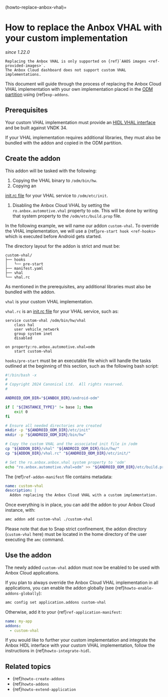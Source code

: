 (howto-replace-anbox-vhal)=
# How to replace the Anbox VHAL with your custom implementation

*since 1.22.0*

```{note}
Replacing the Anbox VHAL is only supported on {ref}`AAOS images <ref-provided-images>`.
The Anbox Cloud dashboard does not support custom VHAL implementations.
```

This document will guide through the process of replacing the Anbox Cloud VHAL
implementation with your own implementation placed in the
[ODM partition](https://source.android.com/docs/core/architecture/partitions/odm-partitions)
using {ref}`exp-addons`.

## Prerequisites

Your custom VHAL implementation must provide an
[HIDL VHAL interface](https://source.android.com/docs/automotive/vhal/hidl-vhal-interface)
and be built against VNDK 34.

If your VHAL implementation requires additional libraries, they must also be
bundled with the addon and copied in the ODM partition.

## Create the addon

This addon will be tasked with the following:

1. Copying the VHAL binary to `/odm/bin/hw`.
1. Copying an
<!-- wokeignore:rule=master -->
[init.rc file](https://android.googlesource.com/platform/system/core/+/master/init/README.md)
for your VHAL service to `/odm/etc/init`.
1. Disabling the Anbox Cloud VHAL by setting the `ro.anbox.automotive.vhal`
property to `odm`. This will be done by writing that system property to the
`/odm/etc/build.prop` file.

In the following example, we will name our addon `custom-vhal`.
To override the VHAL implementation, we will use a
{ref}`pre-start hook <ref-hooks>` which is executed
before Android gets started.

The directory layout for the addon is strict and must be:

```
custom-vhal/
├── hooks
│   └── pre-start
├── manifest.yaml
├── vhal
└── vhal.rc
```

As mentioned in the prerequisites, any additional libraries must also be bundled with the addon.

`vhal` is your custom VHAL implementation.

`vhal.rc` is an [init.rc file](https://android.googlesource.com/platform/system/core/+/main/init/README.md) for your VHAL service, such as:

```
service custom-vhal /odm/bin/hw/vhal
    class hal
    user vehicle_network
    group system inet
    disabled

on property:ro.anbox.automotive.vhal=odm
    start custom-vhal
```

`hooks/pre-start` must be an executable file which will handle the tasks
outlined at the beginning of this section, such as the following bash script:

```bash
#!/bin/bash -x
#
# Copyright 2024 Canonical Ltd.  All rights reserved.
#

ANDROID_ODM_DIR="${ANBOX_DIR}/android-odm"

if [ "${INSTANCE_TYPE}" != base ]; then
    exit 0
fi

# Ensure all needed directories are created
mkdir -p "${ANDROID_ODM_DIR}/etc/init"
mkdir -p "${ANDROID_ODM_DIR}/bin/hw"

# Copy the custom VHAL and the associated init file in /odm
cp "${ADDON_DIR}/vhal" "${ANDROID_ODM_DIR}/bin/hw/"
cp "${ADDON_DIR}/vhal.rc" "${ANDROID_ODM_DIR}/etc/init/"

# Set the ro.anbox.anbox.vhal system property to 'odm'
echo "ro.anbox.automotive.vhal=odm" >> "${ANDROID_ODM_DIR}/etc/build.prop"
```

The {ref}`ref-addon-manifest` file
contains metadata:

```yaml
name: custom-vhal
description: |
  Addon replacing the Anbox Cloud VHAL with a custom implementation.
```

Once everything is in place, you can add the addon to your Anbox Cloud instance,
with:

```bash
amc addon add custom-vhal ./custom-vhal
```

Please note that due to Snap strict confinement, the addon directory
(`custom-vhal` here) must be located in the home directory of the user executing
the `amc` command.

## Use the addon

The newly added `custom-vhal` addon must now be enabled to be used with
Anbox Cloud applications.

If you plan to always override the Anbox Cloud VHAL implementation in all
applications, you can
enable the addon globally (see {ref}`howto-enable-addons-globally`):

```bash
amc config set application.addons custom-vhal
```

Otherwise, add it to your {ref}`ref-application-manifest`:

```yaml
name: my-app
addons:
  - custom-vhal
```

If you would like to further your custom implementation and integrate the Anbox HIDL interface with your custom VHAL implementation, follow the instructions in {ref}`howto-integrate-hidl`.

## Related topics

- {ref}`howto-create-addons`
- {ref}`howto-addons`
- {ref}`howto-extend-application`
